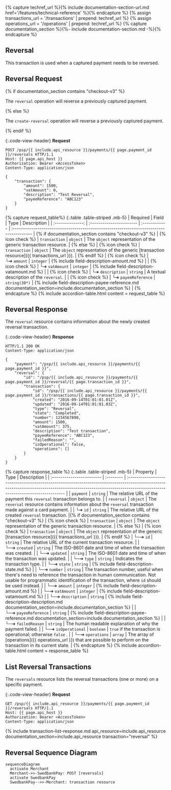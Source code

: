 {% capture techref_url %}{% include documentation-section-url.md href='/features/technical-reference' %}{% endcapture %}
{% assign transactions_url = '/transactions' | prepend: techref_url %}
{% assign operations_url = '/operations' | prepend: techref_url %}
{% capture documentation_section %}{%- include documentation-section.md -%}{% endcapture %}

## Reversal

This transaction is used when a captured payment needs to be reversed.

## Reversal Request

{% if documentation_section contains "checkout-v3" %}

The `reversal` operation will reverse a previously captured payment.

{% else %}

The `create-reversal` operation will reverse a previously captured payment.

{% endif %}

{:.code-view-header}
**Request**

```http
POST /psp/{{ include.api_resource }}/payments/{{ page.payment_id }}/reversals HTTP/1.1
Host: {{ page.api_host }}
Authorization: Bearer <AccessToken>
Content-Type: application/json

{
    "transaction": {
        "amount": 1500,
        "vatAmount": 0,
        "description": "Test Reversal",
        "payeeReference": "ABC123"
    }
}
```

{% capture request_table%}
{:.table .table-striped .mb-5}
|     Required     | Field                    | Type          | Description                                                                              |
| :--------------: | :----------------------- | :------------ | :--------------------------------------------------------------------------------------- | {% if documentation_section contains "checkout-v3" %}
| {% icon check %} | `transaction`            | `object`      | The `object` representation of the generic transaction resource. | {% else %}
| {% icon check %} | `transaction`            | `object`      | The `object` representation of the generic [transaction resource]({{ transactions_url }}). | {% endif %}
| {% icon check %} | └➔&nbsp;`amount`         | `integer`     | {% include field-description-amount.md %}                                                |
| {% icon check %} | └➔&nbsp;`vatAmount`      | `integer`     | {% include field-description-vatamount.md %}                                             |
| {% icon check %} | └➔&nbsp;`description`    | `string`      | A textual description of the `reversal`.                                                 |
| {% icon check %} | └➔&nbsp;`payeeReference` | `string(30*)` | {% include field-description-payee-reference.md documentation_section=include.documentation_section %}          |
{% endcapture %}
{% include accordion-table.html content = request_table
%}

## Reversal Response

The `reversal` resource contains information about the newly created reversal
transaction.

{:.code-view-header}
**Response**

```http
HTTP/1.1 200 OK
Content-Type: application/json

{
    "payment": "/psp/{{ include.api_resource }}/payments/{{ page.payment_id }}",
    "reversal": {
        "id": "/psp/{{ include.api_resource }}/payments/{{ page.payment_id }}/reversal/{{ page.transaction_id }}",
        "transaction": {
            "id": "/psp/{{ include.api_resource }}/payments/{{ page.payment_id }}/transactions/{{ page.transaction_id }}",
            "created": "2016-09-14T01:01:01.01Z",
            "updated": "2016-09-14T01:01:01.03Z",
            "type": "Reversal",
            "state": "Completed",
            "number": 1234567890,
            "amount": 1500,
            "vatAmount": 375,
            "description": "Test transaction",
            "payeeReference": "ABC123",
            "failedReason": "",
            "isOperational": false,
            "operations": []
        }
    }
}
```

{% capture response_table %}
{:.table .table-striped .mb-5}
| Property                  | Type      | Description                                                                                                                                                                                                  |
| :------------------------ | :-------- | :----------------------------------------------------------------------------------------------------------------------------------------------------------------------------------------------------------- |
| `payment`                 | `string`  | The relative URL of the payment this `reversal` transaction belongs to.                                                                                                                                      |
| `reversal`                | `object`  | The `reversal` resource contains information about the `reversal` transaction made against a card payment.                                                                                                    |
| └➔&nbsp;`id`              | `string`  | The relative URL of the created `reversal` transaction.                                                                                                                                                       |{% if documentation_section contains "checkout-v3" %}
| {% icon check %} | `transaction`            | `object`      | The `object` representation of the generic transaction resource. | {% else %}
| {% icon check %} | `transaction`            | `object`      | The `object` representation of the generic [transaction resource]({{ transactions_url }}). | {% endif %}
| └─➔&nbsp;`id`             | `string`  | The relative URL of the current  transaction  resource.                                                                                                                                                      |
| └─➔&nbsp;`created`        | `string`  | The ISO-8601 date and time of when the transaction was created.                                                                                                                                              |
| └─➔&nbsp;`updated`        | `string`  | The ISO-8601 date and time of when the transaction was updated.                                                                                                                                              |
| └─➔&nbsp;`type`           | `string`  | Indicates the transaction type.                                                                                                                                                                              |
| └─➔&nbsp;`state`          | `string`  | {% include field-description-state.md %}        |
| └─➔&nbsp;`number`         | `string`  | The transaction number, useful when there's need to reference the transaction in human communication. Not usable for programmatic identification of the transaction, where `id` should be used instead.      |
| └─➔&nbsp;`amount`         | `integer` | {% include field-description-amount.md %}                                                                                                                                                                    |
| └─➔&nbsp;`vatAmount`      | `integer` | {% include field-description-vatamount.md %}                                                                                                                                                                 |
| └─➔&nbsp;`description`    | `string`  | {% include field-description-description.md documentation_section=include.documentation_section %}                                                                                                                                  |
| └─➔&nbsp;`payeeReference` | `string`  | {% include field-description-payee-reference.md documentation_section=include.documentation_section %}                                                                                                                              |
| └─➔&nbsp;`failedReason`   | `string`  | The human readable explanation of why the payment failed.                                                                                                                                                    |
| └─➔&nbsp;`isOperational`  | `boolean` | `true`  if the transaction is operational; otherwise  `false` .                                                                                                                                              |
| └─➔&nbsp;`operations`     | `array`   | The array of [operations]({{ operations_url }}) that are possible to perform on the transaction in its current state.                                                                                                  |
{% endcapture %}
{% include accordion-table.html content = response_table %}

## List Reversal Transactions

The `reversals` resource lists the reversal transactions (one or more) on a
specific payment.

{:.code-view-header}
**Request**

```http
GET /psp/{{ include.api_resource }}/payments/{{ page.payment_id }}/reversals HTTP/1.1
Host: {{ page.api_host }}
Authorization: Bearer <AccessToken>
Content-Type: application/json
```

{% include transaction-list-response.md api_resource=include.api_resource documentation_section=include.api_resource transaction="reversal" %}

## Reversal Sequence Diagram

```mermaid
sequenceDiagram
  activate Merchant
  Merchant->>-SwedbankPay: POST [reversals]
  activate SwedbankPay
  SwedbankPay-->>-Merchant: transaction resource
```
